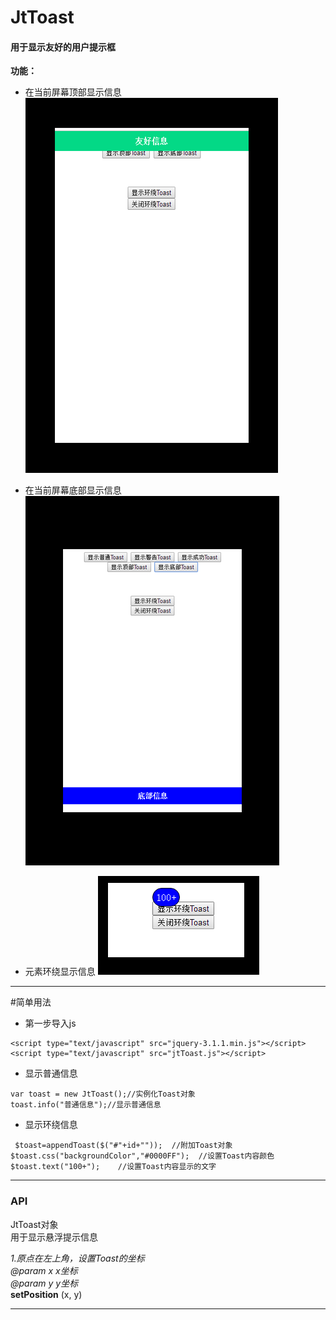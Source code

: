 # JtToast
#### 用于显示友好的用户提示框


**功能：**
- 在当前屏幕顶部显示信息
![Alt text](https://github.com/JeramTough/JtToast/raw/master/readme_resource/a.png)

- 在当前屏幕底部显示信息
![Alt text](https://github.com/JeramTough/JtToast/raw/master/readme_resource/b.png)

- 元素环绕显示信息
![Alt text](https://github.com/JeramTough/JtToast/raw/master/readme_resource/c.png)

---
#简单用法

- 第一步导入js

```
<script type="text/javascript" src="jquery-3.1.1.min.js"></script>
<script type="text/javascript" src="jtToast.js"></script>
```


- 显示普通信息
```
var toast = new JtToast();//实例化Toast对象
toast.info("普通信息");//显示普通信息
```

- 显示环绕信息

```
 $toast=appendToast($("#"+id+""));  //附加Toast对象
$toast.css("backgroundColor","#0000FF");  //设置Toast内容颜色
$toast.text("100+");    //设置Toast内容显示的文字
```

> > 

---

### **API**


JtToast对象  
用于显示悬浮提示信息  

*1.原点在左上角，设置Toast的坐标*  
*@param x x坐标*  
*@param y y坐标*  
**setPosition** (x, y)


---



